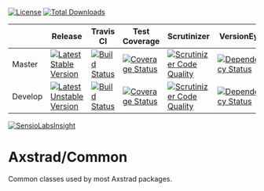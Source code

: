 [![License](https://poser.pugx.org/axstrad/common/license.svg)](https://packagist.org/packages/axstrad/common)
[![Total Downloads](https://poser.pugx.org/axstrad/common/downloads.svg)](https://packagist.org/packages/axstrad/common)

|  | Release | Travis CI | Test Coverage | Scrutinizer | VersionEye |
|---------|-----------------------------------------------------------------------------------------------------------------------------------|------------------------------------------------------------------------------------------------------------------------------------------|------------------------------------------------------------------------------------------------------------------------------------------------------------------------------------|----------------------------------------------------------------------------------------------------------------------------------------------------------------------------------------------------|-----------------------------------------------------------------------------------------------------------------------------------------------------------------------------------|
| Master | [![Latest Stable Version](https://poser.pugx.org/axstrad/common/v/stable.svg)](https://packagist.org/packages/axstrad/common) | [![Build Status](https://travis-ci.org/dankempster/axstrad-common.svg?branch=master)](https://travis-ci.org/dankempster/axstrad-common) | [![Coverage Status](https://coveralls.io/repos/dankempster/axstrad-common/badge.svg?branch=master)](https://coveralls.io/r/dankempster/axstrad-common?branch=master) | [![Scrutinizer Code Quality](https://scrutinizer-ci.com/g/dankempster/axstrad-common/badges/quality-score.png?b=develop)](https://scrutinizer-ci.com/g/dankempster/axstrad-common/?branch=develop) | [![Dependency Status](https://www.versioneye.com/user/projects/54a1f71a14969a3712000047/badge.svg?style=flat)](https://www.versioneye.com/user/projects/54a1f71a14969a3712000047) |
| Develop | [![Latest Unstable Version](https://poser.pugx.org/axstrad/common/v/unstable.svg)](https://packagist.org/packages/axstrad/common) | [![Build Status](https://travis-ci.org/dankempster/axstrad-common.svg?branch=develop)](https://travis-ci.org/dankempster/axstrad-common) | [![Coverage Status](https://coveralls.io/repos/dankempster/axstrad-common/badge.svg?branch=develop)](https://coveralls.io/r/dankempster/axstrad-common?branch=develop) | [![Scrutinizer Code Quality](https://scrutinizer-ci.com/g/dankempster/axstrad-common/badges/quality-score.png?b=develop)](https://scrutinizer-ci.com/g/dankempster/axstrad-common/?branch=develop) | [![Dependency Status](https://www.versioneye.com/user/projects/54a1f71914969a276d0000bb/badge.svg?style=flat)](https://www.versioneye.com/user/projects/54a1f71914969a276d0000bb) |

[![SensioLabsInsight](https://insight.sensiolabs.com/projects/7c87aa4e-f67d-43d2-870d-74ce47b066d5/big.png)](https://insight.sensiolabs.com/projects/7c87aa4e-f67d-43d2-870d-74ce47b066d5)

# Axstrad/Common

Common classes used by most Axstrad packages.
